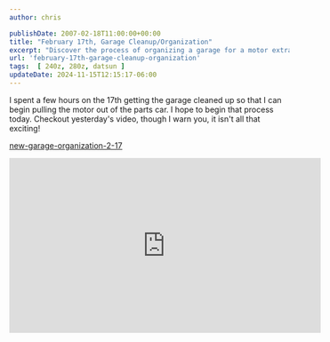 ```yaml
---
author: chris

publishDate: 2007-02-18T11:00:00+00:00
title: "February 17th, Garage Cleanup/Organization"
excerpt: "Discover the process of organizing a garage for a motor extraction project in this blog post. Not exciting, but necessary!"
url: 'february-17th-garage-cleanup-organization'
tags:  [ 240z, 280z, datsun ] 
updateDate: 2024-11-15T12:15:17-06:00
---
```


I spent a few hours on the 17th getting the garage cleaned up so that I can begin pulling the motor out of the parts car. I hope to begin that process today. Checkout yesterday's video, though I warn you, it isn't all that exciting!

[new-garage-organization-2-17](/new-garage-organization-2-17)

<iframe width="560" height="315" src="https://www.youtube.com/embed/iRMes1B9v6g?si=yZ9PF7ZMjzVweeE_" title="YouTube video player" frameborder="0" allow="accelerometer; autoplay; clipboard-write; encrypted-media; gyroscope; picture-in-picture; web-share" referrerpolicy="strict-origin-when-cross-origin" allowfullscreen></iframe>
